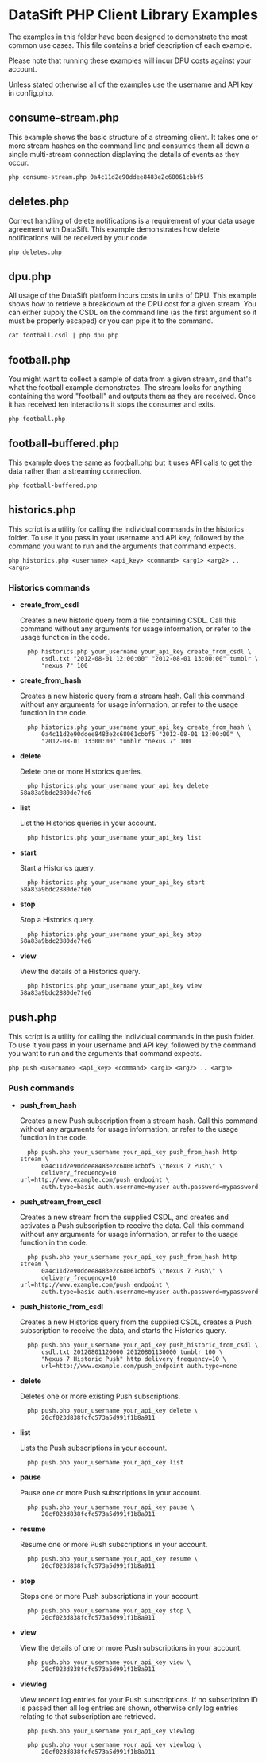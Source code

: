 # DataSift PHP Client Library Examples

The examples in this folder have been designed to demonstrate the most common
use cases. This file contains a brief description of each example.

Please note that running these examples will incur DPU costs against your account.

Unless stated otherwise all of the examples use the username and API key in config.php.

## consume-stream.php

This example shows the basic structure of a streaming client. It takes one or more stream hashes on the command line and consumes them all down a single multi-stream connection displaying the details of events as they occur.

    php consume-stream.php 0a4c11d2e90ddee8483e2c68061cbbf5

## deletes.php

Correct handling of delete notifications is a requirement of your data usage agreement with DataSift. This example demonstrates how delete notifications will be received by your code.

    php deletes.php

## dpu.php

All usage of the DataSift platform incurs costs in units of DPU. This example shows how to retrieve a breakdown of the DPU cost for a given stream. You can either supply the CSDL on the command line (as the first argument so it must be properly escaped) or you can pipe it to the command.

    cat football.csdl | php dpu.php

## football.php

You might want to collect a sample of data from a given stream, and that's what the football example demonstrates. The stream looks for anything containing the word "football" and outputs them as they are received. Once it has received ten interactions it stops the consumer and exits.

    php football.php

## football-buffered.php

This example does the same as football.php but it uses API calls to get the data rather than a streaming connection.

    php football-buffered.php

## historics.php

This script is a utility for calling the individual commands in the historics folder. To use it you pass in your username and API key, followed by the command you want to run and the arguments that command expects.

    php historics.php <username> <api_key> <command> <arg1> <arg2> .. <argn>

### Historics commands

* **create\_from\_csdl**

   Creates a new historic query from a file containing CSDL. Call this command without any arguments for usage information, or refer to the usage function in the code.

        php historics.php your_username your_api_key create_from_csdl \
            csdl.txt "2012-08-01 12:00:00" "2012-08-01 13:00:00" tumblr \
            "nexus 7" 100

* **create\_from\_hash**

  Creates a new historic query from a stream hash. Call this command without any arguments for usage information, or refer to the usage function in the code.

        php historics.php your_username your_api_key create_from_hash \
            0a4c11d2e90ddee8483e2c68061cbbf5 "2012-08-01 12:00:00" \
            "2012-08-01 13:00:00" tumblr "nexus 7" 100

* **delete**

  Delete one or more Historics queries.

        php historics.php your_username your_api_key delete 58a83a9bdc2880de7fe6

* **list**

  List the Historics queries in your account.

        php historics.php your_username your_api_key list

* **start**

  Start a Historics query.

        php historics.php your_username your_api_key start 58a83a9bdc2880de7fe6

* **stop**

  Stop a Historics query.

        php historics.php your_username your_api_key stop 58a83a9bdc2880de7fe6

* **view**

  View the details of a Historics query.

        php historics.php your_username your_api_key view 58a83a9bdc2880de7fe6

## push.php

This script is a utility for calling the individual commands in the push folder. To use it you pass in your username and API key, followed by the command you want to run and the arguments that command expects.

    php push <username> <api_key> <command> <arg1> <arg2> .. <argn>

### Push commands

* **push\_from\_hash**

  Creates a new Push subscription from a stream hash. Call this command without any arguments for usage information, or refer to the usage function in the code.

        php push.php your_username your_api_key push_from_hash http stream \
            0a4c11d2e90ddee8483e2c68061cbbf5 \"Nexus 7 Push\" \
            delivery_frequency=10 url=http://www.example.com/push_endpoint \
            auth.type=basic auth.username=myuser auth.password=mypassword

* **push\_stream\_from\_csdl**

  Creates a new stream from the supplied CSDL, and creates and activates a Push subscription to receive the data. Call this command without any arguments for usage information, or refer to the usage function in the code.

        php push.php your_username your_api_key push_from_hash http stream \
            0a4c11d2e90ddee8483e2c68061cbbf5 \"Nexus 7 Push\" \
            delivery_frequency=10 url=http://www.example.com/push_endpoint \
            auth.type=basic auth.username=myuser auth.password=mypassword

* **push\_historic\_from\_csdl**

  Creates a new Historics query from the supplied CSDL, creates a Push subscription to receive the data, and starts the Historics query.

        php push.php your_username your_api_key push_historic_from_csdl \
            csdl.txt 20120801120000 20120801130000 tumblr 100 \
            "Nexus 7 Historic Push" http delivery_frequency=10 \
            url=http://www.example.com/push_endpoint auth.type=none

* **delete**

  Deletes one or more existing Push subscriptions.

        php push.php your_username your_api_key delete \
            20cf023d838fcfc573a5d991f1b8a911

* **list**

  Lists the Push subscriptions in your account.

        php push.php your_username your_api_key list

* **pause**

  Pause one or more Push subscriptions in your account.

        php push.php your_username your_api_key pause \
            20cf023d838fcfc573a5d991f1b8a911

* **resume**

  Resume one or more Push subscriptions in your account.

        php push.php your_username your_api_key resume \
            20cf023d838fcfc573a5d991f1b8a911

* **stop**

  Stops one or more Push subscriptions in your account.

        php push.php your_username your_api_key stop \
            20cf023d838fcfc573a5d991f1b8a911

* **view**

  View the details of one or more Push subscriptions in your account.

        php push.php your_username your_api_key view \
            20cf023d838fcfc573a5d991f1b8a911

* **viewlog**

  View recent log entries for your Push subscriptions. If no subscription ID is passed then all log entries are shown, otherwise only log entries relating to that subscription are retrieved.

        php push.php your_username your_api_key viewlog

        php push.php your_username your_api_key viewlog \
            20cf023d838fcfc573a5d991f1b8a911
